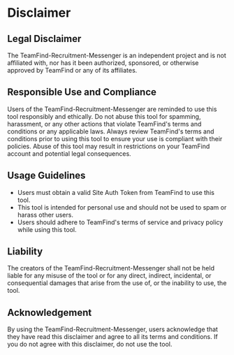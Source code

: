 # Disclaimer

## Legal Disclaimer

The TeamFind-Recruitment-Messenger is an independent project and is not affiliated with, nor has it been authorized, sponsored, or otherwise approved by TeamFind or any of its affiliates.

## Responsible Use and Compliance

Users of the TeamFind-Recruitment-Messenger are reminded to use this tool responsibly and ethically. Do not abuse this tool for spamming, harassment, or any other actions that violate TeamFind's terms and conditions or any applicable laws. Always review TeamFind's terms and conditions prior to using this tool to ensure your use is compliant with their policies. Abuse of this tool may result in restrictions on your TeamFind account and potential legal consequences.

## Usage Guidelines

- Users must obtain a valid Site Auth Token from TeamFind to use this tool.
- This tool is intended for personal use and should not be used to spam or harass other users.
- Users should adhere to TeamFind's terms of service and privacy policy while using this tool.

## Liability

The creators of the TeamFind-Recruitment-Messenger shall not be held liable for any misuse of the tool or for any direct, indirect, incidental, or consequential damages that arise from the use of, or the inability to use, the tool.

## Acknowledgement

By using the TeamFind-Recruitment-Messenger, users acknowledge that they have read this disclaimer and agree to all its terms and conditions. If you do not agree with this disclaimer, do not use the tool.
